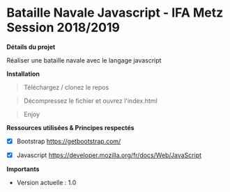 # Bataille Navale Javascript - IFA Metz Session 2018/2019


**Détails du projet**

Réaliser une bataille navale avec le langage javascript

**Installation**
> Téléchargez / clonez le repos

> Décompressez le fichier et ouvrez l'index.html

> Enjoy

**Ressources utilisées & Principes respectés**
- [x] Bootstrap https://getbootstrap.com/
- [x] Javascript https://developer.mozilla.org/fr/docs/Web/JavaScript


**Importants**

 - Version actuelle : 1.0